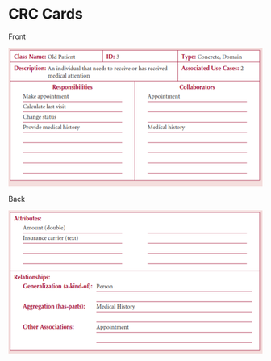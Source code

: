 # CRC Cards

Front

![Front](imgs/Front-Side_of_a_CRC_Card.png)

Back

![Back](imgs/Back-Side_of_a_CRC_Card.png)
